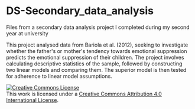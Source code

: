 # DS-Secondary_data_analysis
Files from a secondary data analysis project I completed during my second year at university

This project analysed data from Bariola et al. (2012), seeking to investigate whether the father's or mother's tendency towards emotional suppression predicts the emotional suppression of their children. The project involves calculating descriptive statistics of the sample, followed by constructing two linear models and comparing them. The superior model is then tested for adherence to linear model assumptions.

<a rel="license" href="http://creativecommons.org/licenses/by/4.0/"><img alt="Creative Commons License" style="border-width:0" src="https://i.creativecommons.org/l/by/4.0/88x31.png" /></a><br />This work is licensed under a <a rel="license" href="http://creativecommons.org/licenses/by/4.0/">Creative Commons Attribution 4.0 International License</a>.
